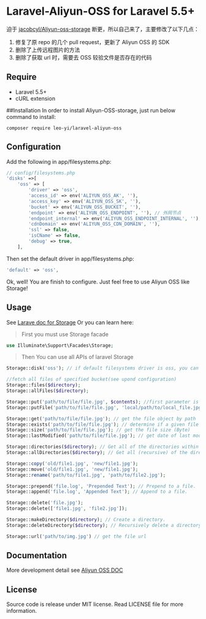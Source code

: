 # Laravel-Aliyun-OSS for Laravel 5.5+
迫于 [jacobcyl/Aliyun-oss-storage](https://github.com/jacobcyl/Aliyun-oss-storage) 断更，所以自己来了，主要修改了以下几点：

1. 修复了原 repo 的几个 pull request，更新了 Aliyun OSS 的 SDK
2. 删除了上传远程图片的方法
3. 删除了获取 url 时，需要去 OSS 较验文件是否存在的代码

## Require
- Laravel 5.5+
- cURL extension

##Installation
In order to install Aliyun-OSS-storage, just run below command to install:

    composer require leo-yi/laravel-aliyun-oss

## Configuration
Add the following in app/filesystems.php:
```php
// config/filesystems.php
'disks' =>[
    'oss' => [
        'driver' => 'oss',
        'access_id' => env('ALIYUN_OSS_AK', ''),
        'access_key' => env('ALIYUN_OSS_SK', ''),
        'bucket' => env('ALIYUN_OSS_BUCKET', ''),
        'endpoint' => env('ALIYUN_OSS_ENDPOINT', ''), // 外网节点
        'endpoint_internal' => env('ALIYUN_OSS_ENDPOINT_INTERNAL', ''), // 内网节点
        'cdnDomain' => env('ALIYUN_OSS_CDN_DOMAIN', ''),
        'ssl' => false,
        'isCName' => false,
        'debug' => true,
    ],
```
Then set the default driver in app/filesystems.php:
```php
'default' => 'oss',
```
Ok, well! You are finish to configure. Just feel free to use Aliyun OSS like Storage!

## Usage
See [Larave doc for Storage](https://laravel.com/docs/)
Or you can learn here:

> First you must use Storage facade

```php
use Illuminate\Support\Facades\Storage;
```    
> Then You can use all APIs of laravel Storage

```php
Storage::disk('oss'); // if default filesystems driver is oss, you can skip this step

//fetch all files of specified bucket(see upond configuration)
Storage::files($directory);
Storage::allFiles($directory);

Storage::put('path/to/file/file.jpg', $contents); //first parameter is the target file path, second paramter is file content
Storage::putFile('path/to/file/file.jpg', 'local/path/to/local_file.jpg'); // upload file from local path

Storage::get('path/to/file/file.jpg'); // get the file object by path
Storage::exists('path/to/file/file.jpg'); // determine if a given file exists on the storage(OSS)
Storage::size('path/to/file/file.jpg'); // get the file size (Byte)
Storage::lastModified('path/to/file/file.jpg'); // get date of last modification

Storage::directories($directory); // Get all of the directories within a given directory
Storage::allDirectories($directory); // Get all (recursive) of the directories within a given directory

Storage::copy('old/file1.jpg', 'new/file1.jpg');
Storage::move('old/file1.jpg', 'new/file1.jpg');
Storage::rename('path/to/file1.jpg', 'path/to/file2.jpg');

Storage::prepend('file.log', 'Prepended Text'); // Prepend to a file.
Storage::append('file.log', 'Appended Text'); // Append to a file.

Storage::delete('file.jpg');
Storage::delete(['file1.jpg', 'file2.jpg']);

Storage::makeDirectory($directory); // Create a directory.
Storage::deleteDirectory($directory); // Recursively delete a directory.It will delete all files within a given directory, SO Use with caution please.

Storage::url('path/to/img.jpg') // get the file url
```

## Documentation
More development detail see [Aliyun OSS DOC](https://help.aliyun.com/document_detail/32099.html)

## License
Source code is release under MIT license. Read LICENSE file for more information.
